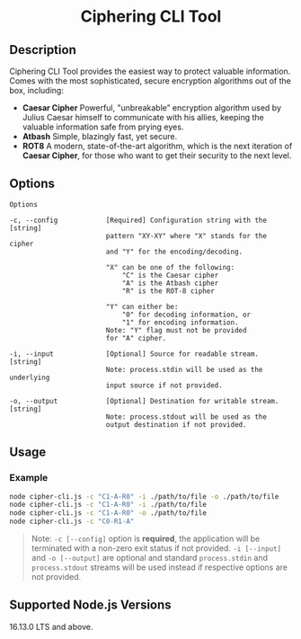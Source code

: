 <h1 align="center">Ciphering CLI Tool</h1>

## Description

Ciphering CLI Tool provides the easiest way to protect valuable information. Comes with the most sophisticated, secure encryption algorithms out of the box, including:

-   <b>Caesar Cipher</b> Powerful, "unbreakable” encryption algorithm used by Julius Caesar himself to communicate with his allies, keeping the valuable information safe from prying eyes.
-   <b>Atbash</b> Simple, blazingly fast, yet secure.
-   <b>ROT8</b> A modern, state-of-the-art algorithm, which is the next iteration of <b>Caesar Cipher</b>, for those who want to get their security to the next level.

## Options

```
Options

-c, --config            [Required] Configuration string with the            [string]
                        pattern "XY-XY" where "X" stands for the cipher
                        and "Y" for the encoding/decoding.

                        "X" can be one of the following:
                            "C" is the Caesar cipher
                            "A" is the Atbash cipher
                            "R" is the ROT-8 cipher

                        "Y" can either be:
                            "0" for decoding information, or
                            "1" for encoding information.
                        Note: "Y" flag must not be provided
                        for "A" cipher.

-i, --input             [Optional] Source for readable stream.              [string]
                        Note: process.stdin will be used as the underlying
                        input source if not provided.

-o, --output            [Optional] Destination for writable stream.         [string]
                        Note: process.stdout will be used as the
                        output destination if not provided.
```

## Usage

### Example

```bash
node cipher-cli.js -c "C1-A-R0" -i ./path/to/file -o ./path/to/file
node cipher-cli.js -c "C1-A-R0" -i ./path/to/file
node cipher-cli.js -c "C1-A-R0" -o ./path/to/file
node cipher-cli.js -c "C0-R1-A"
```

> Note: `-c [--config]` option is <b>required</b>, the application will be terminated with a non-zero exit status if not provided. `-i [--input]` and `-o [--output]` are optional and standard `process.stdin` and `process.stdout` streams will be used instead if respective options are not provided.

## Supported Node.js Versions

16.13.0 LTS and above.
